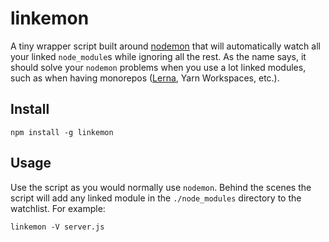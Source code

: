 linkemon
===========

A tiny wrapper script built around [nodemon](https://github.com/remy/nodemon) that will automatically 
watch all your linked `node_module`s while ignoring all the rest. As the name says, 
it should solve your `nodemon` problems when you use a lot linked modules, such as when 
having monorepos ([Lerna](https://github.com/lerna/lerna), Yarn Workspaces, etc.).

## Install
```
npm install -g linkemon 
```

## Usage

Use the script as you would normally use `nodemon`. Behind the scenes the script will add any 
linked module in the `./node_modules` directory to the watchlist. For example:

```
linkemon -V server.js
```
